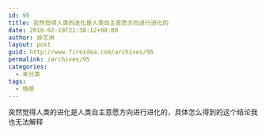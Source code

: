 ```yaml
---
id: 95
title: 突然觉得人类的进化是人类自主意愿方向进行进化的
date: 2010-02-19T21:38:12+08:00
author: 徐艺洲
layout: post
guid: http://www.fireidea.com/archives/95
permalink: /archives/95
categories:
  - 未分类
tags:
  - 情感
---
```

<div id="sina_keyword_ad_area2" class="articalContent   ">
  突然觉得人类的进化是人类自主意愿方向进行进化的，具体怎么得到的这个结论我也无法解释</p>